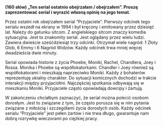 **(160 słów) „Ten serial ostatnio obejrzałam / obejrzałem”. Proszę zaprezentować serial i wyrazić własną opinię na jego temat.**

Przez ostatni rok obejrzałem serial “Przyjaciele”. 
Pierwszy odcinek tego serialu wszedł  na ekrany w 1994 i był kręcony i emitowany przez dziesięć lat. 
Należy do gatunku sitcom.
Z angielskiego sitcom znaczy komedia sytuacyjna. Jest to znakomity serial.
Jest oglądany przez wielu ludzi.
Zawiera dwieście sześćdziesiąt trzy odcinki.
Otrzymał wiele nagród: 1 Złoty Glob, 6 Emmy i 6 Nagród Widzów. Każdy odcinek trwa mniej więcej dwadzieścia dwie minuty. 

Serial opowiada historie z życia Phoebe, Moniki, Rachel, Chandlera, Joey i Rossa.
Monika i Phoebe są współlokatorkami.
Chandler i Joey również są współlokatorami i mieszkają naprzeciwko Moniki.
Każdy z bohaterów reprezentuję ukialny charakter.
Do sytuacji komicznych dochodzi w trakcie interakcji między przyjaciółmi.
Najczęściej spotkania odbywają się w mieszkaniu Moniki.
Przyjaciele często opowiadają dowcipy i żartują.

W zakończeniu chciałbym zaznaczyć, że serial można polecić osobom dorosłym.
Jest to związane z tym, że często porusza się w nim pytania związane z miłością i szczegółami życia dorosłych osób.
Każdy odcinek serialu “Przyjaciele” jest pełen żartów i nie trwa długo, gwarantuje nam dobrą rozrywkę wieczorami po ciężkiej pracy.

